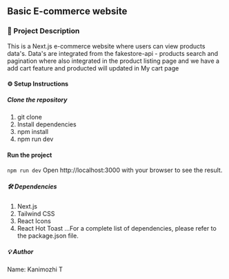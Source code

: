 ## Basic E-commerce website

### 📖 Project Description
This is a Next.js e-commerce website where users can view products data's. Data's are integrated from the fakestore-api - products search and pagination where also integrated in the product listing page and we have a add cart feature and producted will updated in My cart page

#### ⚙️ Setup Instructions
##### Clone the repository
  1. git clone <your-repo-url>
  2. Install dependencies
  3. npm install
  4. npm run dev

 #### Run the project
`npm run dev` Open http://localhost:3000 with your browser to see the result.

##### 🛠 Dependencies
1. Next.js
2. Tailwind CSS
3. React Icons
4. React Hot Toast
...For a complete list of dependencies, please refer to the package.json file.

##### 💡 Author
Name: Kanimozhi T
